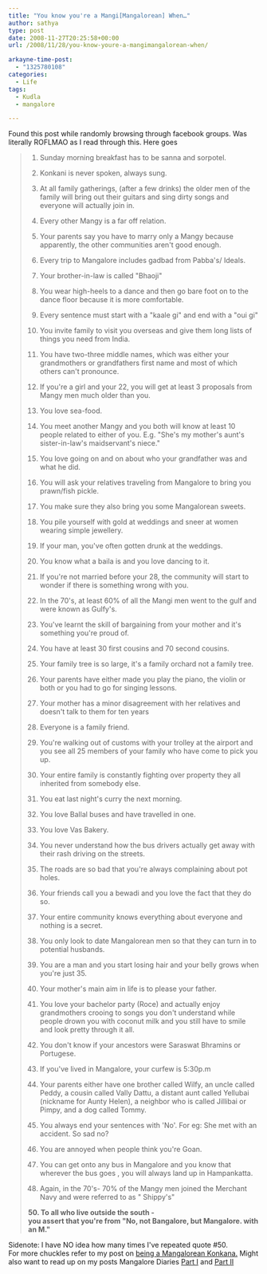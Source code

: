```yaml
---
title: "You know you're a Mangi[Mangalorean] When…"
author: sathya
type: post
date: 2008-11-27T20:25:58+00:00
url: /2008/11/28/you-know-youre-a-mangimangalorean-when/

arkayne-time-post:
  - "1325780108"
categories:
  - Life
tags:
  - Kudla
  - mangalore

---
```

Found this post while randomly browsing through facebook groups. Was literally ROFLMAO as I read through this. Here goes

> 1. Sunday morning breakfast has to be sanna and sorpotel.
> 
> 2. Konkani is never spoken, always sung.
> 
> 3. At all family gatherings, (after a few drinks) the older men of the family will bring out their guitars and sing dirty songs and everyone will actually join in.
> 
> 4. Every other Mangy is a far off relation.
> 
> <!--more-->
> 
> 5. Your parents say you have to marry only a Mangy because apparently, the other communities aren't good enough.
> 
> 6. Every trip to Mangalore includes gadbad from Pabba's/ Ideals.
> 
> 7. Your brother-in-law is called "Bhaoji"
> 
> 8. You wear high-heels to a dance and then go bare foot on to the dance floor because it is more comfortable.
> 
> 9. Every sentence must start with a "kaale gi" and end with a "oui gi"
> 
> 10. You invite family to visit you overseas and give them long lists of things you need from India.
> 
> 11. You have two-three middle names, which was either your grandmothers or grandfathers first name and most of which others can't pronounce.
> 
> 12. If you're a girl and your 22, you will get at least 3 proposals from Mangy men much older than you.
> 
> 13. You love sea-food.
> 
> 14. You meet another Mangy and you both will know at least 10 people related to either of you. E.g. "She's my mother's aunt's sister-in-law's maidservant's niece."
> 
> 15. You love going on and on about who your grandfather was and what he did.
> 
> 16. You will ask your relatives traveling from Mangalore to bring you prawn/fish pickle.
> 
> 17. You make sure they also bring you some Mangalorean sweets.
> 
> 18. You pile yourself with gold at weddings and sneer at women wearing simple jewellery.
> 
> 19. If your man, you've often gotten drunk at the weddings.
> 
> 20. You know what a baila is and you love dancing to it.
> 
> 21. If you're not married before your 28, the community will start to wonder if there is something wrong with you.
> 
> 22. In the 70's, at least 60% of all the Mangi men went to the gulf and were known as Gulfy's.
> 
> 23. You've learnt the skill of bargaining from your mother and it's something you're proud of.
> 
> 24. You have at least 30 first cousins and 70 second cousins.
> 
> 25. Your family tree is so large, it's a family orchard not a family tree.
> 
> 26. Your parents have either made you play the piano, the violin or both or you had to go for singing lessons.
> 
> 27. Your mother has a minor disagreement with her relatives and doesn't talk to them for ten years
> 
> 28. Everyone is a family friend.
> 
> 29. You're walking out of customs with your trolley at the airport and you see all 25 members of your family who have come to pick you up.
> 
> 30. Your entire family is constantly fighting over property they all inherited from somebody else.
> 
> 31. You eat last night's curry the next morning.
> 
> 32. You love Ballal buses and have travelled in one.
> 
> 33. You love Vas Bakery.
> 
> 34. You never understand how the bus drivers actually get away with their rash driving on the streets.
> 
> 35. The roads are so bad that you're always complaining about pot holes.
> 
> 36. Your friends call you a bewadi and you love the fact that they do so.
> 
> 37. Your entire community knows everything about everyone and nothing is a secret.
> 
> 38. You only look to date Mangalorean men so that they can turn in to potential husbands.
> 
> 39. You are a man and you start losing hair and your belly grows when you're just 35.
> 
> 40. Your mother's main aim in life is to please your father.
> 
> 41. You love your bachelor party (Roce) and actually enjoy grandmothers crooing to songs you don't understand while people drown you with coconut milk and you still have to smile and look pretty through it all.
> 
> 42. You don't know if your ancestors were Saraswat Bhramins or Portugese.
> 
> 43. If you've lived in Mangalore, your curfew is 5:30p.m
> 
> 44. Your parents either have one brother called Wilfy, an uncle called Peddy, a cousin called Vally Dattu, a distant aunt called Yellubai (nickname for Aunty Helen), a neighbor who is called Jillibai or Pimpy, and a dog called Tommy.
> 
> 45. You always end your sentences with 'No'. For eg: She met with an accident. So sad no?
> 
> 46. You are annoyed when people think you're Goan.
> 
> 48. You can get onto any bus in Mangalore and you know that wherever the bus goes , you will always land up in Hampankatta.
> 
> 49. Again, in the 70's- 70% of the Mangy men joined the Merchant Navy and were referred to as " Shippy's"
> 
> **50. To all who live outside the south -  
> you assert that you're from "No, not Bangalore, but Mangalore. with an M."** 

Sidenote: I have NO idea how many times I've repeated quote #50.  
For more chuckles refer to my post on [being a Mangalorean Konkana.][1] Might also want to read up on my posts Mangalore Diaries [Part I][2] and [Part II][3]

 [1]: https://sathyabh.at/2008/08/07/for-all-you-mangalore-konkanas-and-non-konkanas-here%e2%80%99s-what-it%e2%80%99s-like-to-be-a-konkana/
 [2]: https://sathyabh.at/2008/08/18/mangalore-diaries-part-i/
 [3]: https://sathyabh.at/2008/08/21/mangalore-diaries-part-ii/

